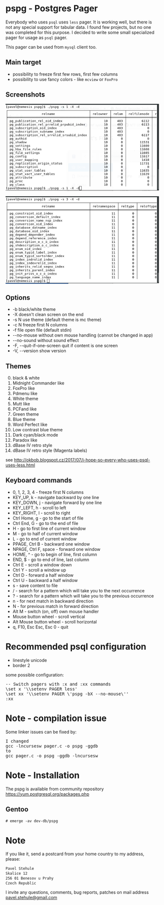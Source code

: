 # pspg - Postgres Pager

Everybody who uses `psql` uses `less` pager. It is working well, but there is not any special
support for tabular data. I found few projects, but no one was completed for this purpose.
I decided to write some small specialized pager for usage as `psql` pager.

This pager can be used from `mysql` client too.

## Main target
* possibility to freeze first few rows, first few columns
* possibility to use fancy colors - like `mcview` or `FoxPro`


## Screenshots
![Screenshot](screenshots/theme1.gif)

![Screenshot](screenshots/theme3.gif)


## Options

* -b       black/white theme
* -X       doesn't clean screen on the end
* -s N     use theme (default theme is mc theme)
* -c N     freeze first N columns
* -f file  open file (default stdin)
* --no-mouse  without own mouse handling (cannot be changed in app)
* --no-sound  without sound effect
* -F, --quit-if-one-screen  quit if content is one screen
* -V, --version  show version

## Themes

0. black & white
1. Midnight Commander like
2. FoxPro like
3. Pdmenu like
4. White theme
5. Mutt like
6. PCFand like
7. Green theme
8. Blue theme
9. Word Perfect like
10. Low contrast blue theme
11. Dark cyan/black mode
12. Paradox like
13. dBase IV retro style
14. dBase IV retro style (Magenta labels)


see http://okbob.blogspot.cz/2017/07/i-hope-so-every-who-uses-psql-uses-less.html


## Keyboard commands

* 0, 1, 2, 3, 4 - freeze first N columns
* KEY_UP, k - navigate backward by one line
* KEY_DOWN, j - navigate forward by one line
* KEY_LEFT, h - scroll to left
* KEY_RIGHT, l - scroll to right
* Ctrl Home, g - go to the start of file
* Ctrl End, G - go to the end of file
* H - go to first line of current window
* M - go to half of current window
* L - go to end of current window
* PPAGE, Ctrl B - backward one window
* NPAGE, Ctrl F, space - forward one window
* HOME, ^ - go to begin of line, first column
* END, $ - go to end of line, last column
* Ctrl E - scroll a window down
* Ctrl Y - scroll a window up
* Ctrl D - forward a half window
* Ctrl U - backward a half window
* s - save content to file
* / - search for a pattern which will take you to the next occurrence
* ? - search for a pattern which will take you to the previous occurrence
* n - for next match in backward direction
* N - for previous match in forward direction
* Alt M - switch (on, off) own mouse handler
* Mouse button wheel - scroll vertical
* Alt Mouse button wheel - scroll horizontal
* q, F10, Esc Esc, Esc 0 - quit


# Recommended psql configuration

* linestyle unicode
* border 2

some possible configuration:
<pre>
-- Switch pagers with :x and :xx commands
\set x '\\setenv PAGER less'
\set xx '\\setenv PAGER \'pspg -bX --no-mouse\''
:xx
</pre>


# Note - compilation issue

Some linker issues can be fixed by:
<pre>
I changed 
gcc -lncursesw pager.c -o pspg -ggdb
to
gcc pager.c -o pspg -ggdb -lncursesw
</pre>

# Note - Installation

The pspg is available from community repository https://yum.postgresql.org/packages.php

## Gentoo

    # emerge -av dev-db/pspg

# Note

If you like it, send a postcard from your home country to my address, please:

    Pavel Stehule
    Skalice 12
    256 01 Benesov u Prahy
    Czech Republic


I invite any questions, comments, bug reports, patches on mail address pavel.stehule@gmail.com
